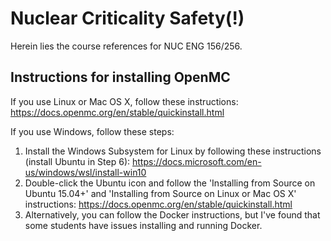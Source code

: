 # Nuclear Criticality Safety(!)

Herein lies the course references for NUC ENG 156/256.
  
## Instructions for installing OpenMC  
  
If you use Linux or Mac OS X, follow these instructions: https://docs.openmc.org/en/stable/quickinstall.html  

If you use Windows, follow these steps:
1. Install the Windows Subsystem for Linux by following these instructions (install Ubuntu in Step 6): https://docs.microsoft.com/en-us/windows/wsl/install-win10
2. Double-click the Ubuntu icon and follow the 'Installing from Source on Ubuntu 15.04+' and 'Installing from Source on Linux or Mac OS X' instructions: https://docs.openmc.org/en/stable/quickinstall.html  
3. Alternatively, you can follow the Docker instructions, but I've found that some students have issues installing and running Docker.
